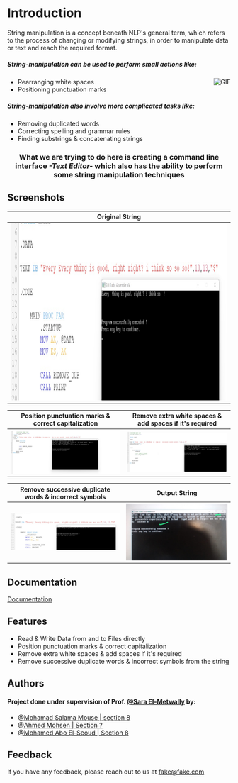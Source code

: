 

# Introduction

String manipulation is a concept beneath NLP's general term, which refers to the process of changing or modifying strings, in order to manipulate 
data or text and reach the required format.
 <br>


##### String-manipulation can be used to perform small actions like:

<img align="right" alt="GIF" height="160px" src="https://media.giphy.com/media/du3J3cXyzhj75IOgvA/giphy.gif" /> 

 - Rearranging white spaces
 - Positioning punctuation marks
 


##### String-manipulation also involve more complicated tasks like: 
- Removing duplicated words
- Correcting spelling and grammar rules
- Finding substrings & concatenating strings
 

<h3 align="center"> What we are trying to do here is  creating a command line interface <i>-Text Editor-</i> which also has the ability to perform some string manipulation techniques</h3>






## Screenshots

Original String            | 
:-------------------------:|
  <img src="https://github.com/MohamadSalamaMouse/Natural-Language-Processing/blob/main/resources/Photos/3.jpg" height="400" /> |




Position punctuation marks & correct capitalization              |  Remove extra white spaces & add spaces if it's required
:-------------------------:|:-------------------------:
  <img src="https://github.com/MohamadSalamaMouse/Natural-Language-Processing/blob/main/resources/Photos/1.jpg" width="500" />  |    <img src="https://github.com/MohamadSalamaMouse/Natural-Language-Processing/blob/main/resources/Photos/2.jpg" width="500" />

Remove successive duplicate words & incorrect symbols            |  Output String 
:-------------------------:|:-------------------------:
  <img src="https://github.com/MohamadSalamaMouse/Natural-Language-Processing/blob/main/resources/Photos/3.jpg" width="500" />  |    <img src="https://github.com/MohamadSalamaMouse/Natural-Language-Processing/blob/main/resources/Photos/4.jpg" width="500" />



## Documentation

[Documentation](https://linktodocumentation)


## Features

- Read & Write Data from and to Files directly
- Position punctuation marks & correct capitalization 
- Remove extra white spaces & add spaces if it's required
- Remove successive duplicate words & incorrect symbols from the string


## Authors
#### Project done under supervision of  Prof. [@Sara El-Metwally](https://github.com/SaraEl-Metwally) by:
- [@Mohamad Salama Mouse | section 8](https://github.com/MohamadSalamaMouse)
- [@Ahmed Mohsen   | Section  ?](https://github.com/PrinceEGY)
- [@Mohamed Abo El-Seoud | Section 8](https://github.com/MAES-Pyramids)


## Feedback

If you have any feedback, please reach out to us at fake@fake.com

